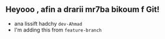 ## Heyooo , afin a drarii mr7ba bikoum f  Git!

- ana lissift hadchy `dev-Ahmad`
- I'm adding this from 
`feature-branch`